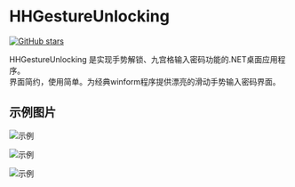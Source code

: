 # HHGestureUnlocking
[![GitHub stars](https://img.shields.io/badge/Star-%E2%98%85%E2%98%85%E2%98%85%E2%98%85%E2%98%86-green)](https://github.com/micahh28/HHGestureUnlocking/stargazers)

HHGestureUnlocking 是实现手势解锁、九宫格输入密码功能的.NET桌面应用程序。  
界面简约，使用简单。为经典winform程序提供漂亮的滑动手势输入密码界面。

## 示例图片
![示例](https://github.com/micahh28/HHGestureUnlocking/blob/master/HHGestureUnlocking/image/demo1.png "示例")  

![示例](https://github.com/micahh28/HHGestureUnlocking/blob/master/HHGestureUnlocking/image/demo2.png "示例")  

![示例](https://github.com/micahh28/HHGestureUnlocking/blob/master/HHGestureUnlocking/image/demo3.png "示例")  

